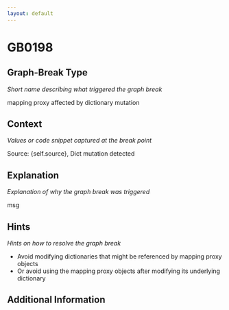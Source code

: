 ```yaml
---
layout: default
---
```

# GB0198

## Graph-Break Type
*Short name describing what triggered the graph break*

mapping proxy affected by dictionary mutation

## Context
*Values or code snippet captured at the break point*

Source: {self.source}, Dict mutation detected

## Explanation
*Explanation of why the graph break was triggered*

msg

## Hints
*Hints on how to resolve the graph break*

- Avoid modifying dictionaries that might be referenced by mapping proxy objects
- Or avoid using the mapping proxy objects after modifying its underlying dictionary


## Additional Information

<!-- ADDITIONAL INFORMATION START - Add custom information below this line -->

<!-- ADDITIONAL INFORMATION END -->

